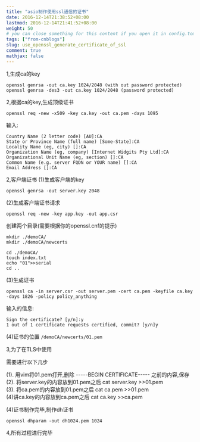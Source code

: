 ```yaml
---
title: "asio制作使用ssl通信的证书"
date: 2016-12-14T21:38:52+08:00
lastmod: 2016-12-14T21:41:52+08:00
weight: 50
# you can close something for this content if you open it in config.toml.
tags: ["from-cnblogs"]
slug: use_openssl_generate_certificate_of_ssl
comment: true
mathjax: false
---
```


1,生成ca的key
```console
openssl genrsa -out ca.key 1024/2048 (with out password protected)
openssl genrsa -des3 -out ca.key 1024/2048 (password protected)
```
2,根据ca的key,生成顶级证书
```console
openssl req -new -x509 -key ca.key -out ca.pem -days 1095
```
输入:
```console
Country Name (2 letter code) [AU]:CA
State or Province Name (full name) [Some-State]:CA
Locality Name (eg, city) []:CA
Organization Name (eg, company) [Internet Widgits Pty Ltd]:CA
Organizational Unit Name (eg, section) []:CA
Common Name (e.g. server FQDN or YOUR name) []:CA
Email Address []:CA
```


2,客户端证书
(1)生成客户端的key
```console
openssl genrsa -out server.key 2048
```
(2)生成客户端证书请求
```console
openssl req -new -key app.key -out app.csr
```
创建两个目录(需要根据你的openssl.cnf的提示)
```console
mkdir ./demoCA/
mkdir ./demoCA/newcerts

cd ./demoCA/
touch index.txt
echo "01">>serial
cd ..
```

(3)生成证书
```console
openssl ca -in server.csr -out server.pem -cert ca.pem -keyfile ca.key -days 1826 -policy policy_anything
```
输入的信息:
```console
Sign the certificate? [y/n]:y
1 out of 1 certificate requests certified, commit? [y/n]y
```
(4)证书的位置
```/demoCA/newcerts/01.pem```

3,为了在TLS中使用
 
需要进行以下几步

(1). 用vim将01.pem打开,删除 -----BEGIN CERTIFICATE----- 之前的内容,保存                 
(2). 将server.key的内容放到01.pem之后
cat server.key >>01.pem            
(3). 将ca.pem的内容放到01.pem之后
cat ca.pem >>01.pem            
(4)讲ca.key的内容放到ca.pem之后
cat ca.key >>ca.pem          

(4)证书制作完毕,制作dh证书
```console
openssl dhparam -out dh1024.pem 1024
```
4,所有过程进行完毕

